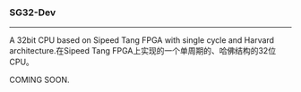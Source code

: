 ### SG32-Dev

***

A 32bit CPU based on Sipeed Tang FPGA with single cycle and Harvard architecture.在Sipeed Tang FPGA上实现的一个单周期的、哈佛结构的32位CPU。

COMING SOON.